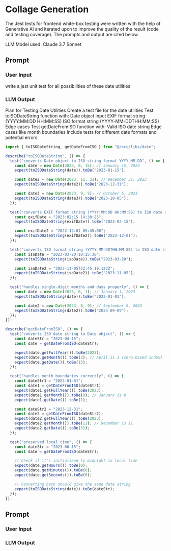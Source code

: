 # Collage Generation

The Jest tests for frontend white-box testing were written with the help of Generative AI and iterated upon to improve the quality of the result (code and testing coverage). The prompts and output are cited below.

LLM Model used: Claude 3.7 Sonnet

## Prompt

### User Input

write a jest unit test for all possibilities of these date utilities

### LLM Output

Plan for Testing Date Utilities
Create a test file for the date utilities
Test toISODateString function with:
Date object input
EXIF format string (YYYY:MM:DD HH:MM:SS)
ISO format string (YYYY-MM-DDTHH:MM:SS)
Edge cases
Test getDateFromISO function with:
Valid ISO date string
Edge cases like month boundaries
Include tests for different date formats and potential errors

```typescript
import { toISODateString, getDateFromISO } from "@/src/libs/date";

describe("toISODateString", () => {
  test("converts Date object to ISO string format YYYY-MM-DD", () => {
    const date = new Date(2023, 0, 15); // January 15, 2023
    expect(toISODateString(date)).toBe("2023-01-15");

    const date2 = new Date(2023, 11, 31); // December 31, 2023
    expect(toISODateString(date2)).toBe("2023-12-31");

    const date3 = new Date(2023, 9, 5); // October 5, 2023
    expect(toISODateString(date3)).toBe("2023-10-05");
  });

  test("converts EXIF format string (YYYY:MM:DD HH:MM:SS) to ISO date string", () => {
    const exifDate = "2023:02:15 14:30:25";
    expect(toISODateString(exifDate)).toBe("2023-02-15");

    const exifDate2 = "2022:12:01 09:45:00";
    expect(toISODateString(exifDate2)).toBe("2022-12-01");
  });

  test("converts ISO format string (YYYY-MM-DDTHH:MM:SS) to ISO date string", () => {
    const isoDate = "2023-03-20T10:15:30";
    expect(toISODateString(isoDate)).toBe("2023-03-20");

    const isoDate2 = "2023-11-05T22:45:10.123Z";
    expect(toISODateString(isoDate2)).toBe("2023-11-05");
  });

  test("handles single-digit months and days properly", () => {
    const date = new Date(2023, 0, 1); // January 1, 2023
    expect(toISODateString(date)).toBe("2023-01-01");

    const date2 = new Date(2023, 8, 9); // September 9, 2023
    expect(toISODateString(date2)).toBe("2023-09-09");
  });
});

describe("getDateFromISO", () => {
  test("converts ISO date string to Date object", () => {
    const dateStr = "2023-04-15";
    const date = getDateFromISO(dateStr);

    expect(date.getFullYear()).toBe(2023);
    expect(date.getMonth()).toBe(3); // April is 3 (zero-based index)
    expect(date.getDate()).toBe(15);
  });

  test("handles month boundaries correctly", () => {
    const dateStr1 = "2023-01-01";
    const date1 = getDateFromISO(dateStr1);
    expect(date1.getFullYear()).toBe(2023);
    expect(date1.getMonth()).toBe(0); // January is 0
    expect(date1.getDate()).toBe(1);

    const dateStr2 = "2023-12-31";
    const date2 = getDateFromISO(dateStr2);
    expect(date2.getFullYear()).toBe(2023);
    expect(date2.getMonth()).toBe(11); // December is 11
    expect(date2.getDate()).toBe(31);
  });

  test("preserved local time", () => {
    const dateStr = "2023-06-15";
    const date = getDateFromISO(dateStr);

    // Check if it's initialized to midnight in local time
    expect(date.getHours()).toBe(0);
    expect(date.getMinutes()).toBe(0);
    expect(date.getSeconds()).toBe(0);

    // Converting back should give the same date string
    expect(toISODateString(date)).toBe(dateStr);
  });
});
```

## Prompt

### User Input

### LLM Output
